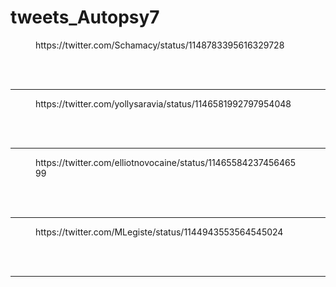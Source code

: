 # tweets_Autopsy7


<figure class="wp-block-embed-twitter wp-block-embed is-type-rich">
<div class="wp-block-embed__wrapper">
https://twitter.com/Schamacy/status/1148783395616329728</div></figure>
<br>
<br>
<hr>

<figure class="wp-block-embed-twitter wp-block-embed is-type-rich">
<div class="wp-block-embed__wrapper">
https://twitter.com/yollysaravia/status/1146581992797954048</div></figure>
<br>
<br>
<hr>

<figure class="wp-block-embed-twitter wp-block-embed is-type-rich">
<div class="wp-block-embed__wrapper">
https://twitter.com/elliotnovocaine/status/1146558423745646599</div></figure>
<br>
<br>
<hr>

<figure class="wp-block-embed-twitter wp-block-embed is-type-rich">
<div class="wp-block-embed__wrapper">
https://twitter.com/MLegiste/status/1144943553564545024</div></figure>
<br>
<br>
<hr>
